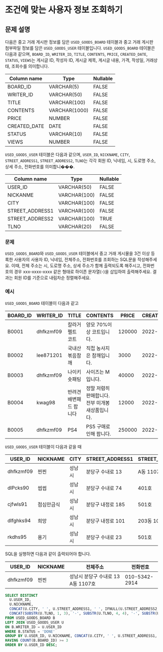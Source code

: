 # 조건에 맞는 사용자 정보 조회하기

## 문제 설명
다음은 중고 거래 게시판 정보를 담은 `USED_GOODS_BOARD` 테이블과 중고 거래 게시판 첨부파일 정보를 담은 `USED_GOODS_USER` 테이블입니다. `USED_GOODS_BOARD` 테이블은 다음과 같으며, `BOARD_ID`, `WRITER_ID`, `TITLE`, `CONTENTS`, `PRICE`, `CREATED_DATE`, `STATUS`, `VIEWS`는 게시글 ID, 작성자 ID, 게시글 제목, 게시글 내용, 가격, 작성일, 거래상태, 조회수를 의미합니다.

Column name |	Type |	Nullable
---|---|---
BOARD_ID |	VARCHAR(5)	| FALSE
WRITER_ID |	VARCHAR(50) |	FALSE
TITLE | VARCHAR(100) |	FALSE
CONTENTS |	VARCHAR(1000) |	FALSE
PRICE |	NUMBER |	FALSE
CREATED_DATE |	DATE |	FALSE
STATUS |	VARCHAR(10) |	FALSE
VIEWS |	NUMBER |	FALSE

`USED_GOODS_USER` 테이블은 다음과 같으며, `USER_ID`, `NICKNAME`, `CITY`, `STREET_ADDRESS1`, `STREET_ADDRESS2`, `TLNO`는 각각 회원 ID, 닉네임, 시, 도로명 주소, 상세 주소, 전화번호를 의미합니���.

Column name |	Type |	Nullable
---|---|---
USER_ID |	VARCHAR(50) |	FALSE
NICKANME |	VARCHAR(100) |	FALSE
CITY |	VARCHAR(100) |	FALSE
STREET_ADDRESS1 |	VARCHAR(100) |	FALSE
STREET_ADDRESS2 |	VARCHAR(100) |	TRUE
TLNO |	VARCHAR(20) |	FALSE

### 문제
`USED_GOODS_BOARD`와 `USED_GOODS_USER` 테이블에서 중고 거래 게시물을 3건 이상 등록한 사용자의 사용자 ID, 닉네임, 전체주소, 전화번호를 조회하는 SQL문을 작성해주세요. 이때, 전체 주소는 시, 도로명 주소, 상세 주소가 함께 출력되도록 해주시고, 전화번호의 경우 xxx-xxxx-xxxx 같은 형태로 하이픈 문자열(-)을 삽입하여 출력해주세요. 결과는 회원 ID를 기준으로 내림차순 정렬해주세요.

### 예시
`USED_GOODS_BOARD` 테이블이 다음과 같고

BOARD_ID | WRITER_ID | TITLE | CONTENTS | PRICE | CREATED_DATE| STATUS | VIEWS
---|---|---|---|---|---|---|---
B0001 | dhfkzmf09 | 칼라거펠트 코트 | 양모 70%이상 코트입니다. | 120000 | 2022-10-14 | DONE | 104
B0002 | lee871201 | 국내산 볶음참깨 | 직접 농사지은 참깨입니다. | 3000 | 2022-10-02 | DONE | 121
B0003 | dhfkzmf09 | 나이키 숏패팅 | 사이즈는 M입니다. | 40000 | 2022-10-17 | DONE | 98
B0004 | kwag98 | 반려견 배변패드 팝니다 | 정말 저렴히 판매합니다. 전부 미개봉 새상품입니다. | 12000 | 2022-10-01 | DONE | 250
B0005 | dhfkzmf09 | PS4 | PS5 구매로인해 팝니다. | 250000 | 2022-11-03 | DONE | 111

`USED_GOODS_USER` 테이블이 다음과 같을 때

USER_ID | NICKNAME | CITY | STREET_ADDRESS1 | STREET_ADDRESS2 | TLNO
---|---|---|---|---|---
dhfkzmf09 | 찐찐 | 성남시 | 분당구 수내로 13 | A동 1107호 | 01053422914
dlPcks90 | 썹썹 | 성남시 | 분당구 수내로 74 | 401호 | 01034573944
cjfwls91 | 점심만금식 | 성남시 | 분당구 내정로 185 | 501호 | 01036344964
dlfghks94 | 희망 | 성남시 | 분당구 내정로 101 | 203동 102호 | 01032634154
rkdhs95 | 용기 | 성남시 | 분당구 수내로 23 | 501호 | 01074564564

SQL을 실행하면 다음과 같이 출력되어야 합니다.

USER_ID | NICKNAME | 전체주소| 전화번호
---|---|---|---
dhfkzmf09 | 찐찐 | 성남시 분당구 수내로 13 A동 1107호 | 010-5342-2914

```SQL
SELECT DISTINCT
  U.USER_ID,
  U.NICKNAME,
  CONCAT(U.CITY, ' ', U.STREET_ADDRESS1, ' ', IFNULL(U.STREET_ADDRESS2, '')) AS 전체주소,
  CONCAT(SUBSTR(U.TLNO, 1, 3), '-', SUBSTR(U.TLNO, 4, 4), '-', SUBSTR(U.TLNO, 8)) AS 전화번호
FROM USED_GOODS_BOARD B
LEFT JOIN USED_GOODS_USER U
ON B.WRITER_ID = U.USER_ID
WHERE B.STATUS = 'DONE'
GROUP BY U.USER_ID, U.NICKNAME, CONCAT(U.CITY, ' ', U.STREET_ADDRESS1, ' ', IFNULL(U.STREET_ADDRESS2, '')), U.TLNO
HAVING COUNT(B.BOARD_ID) >= 3
ORDER BY U.USER_ID DESC;
```